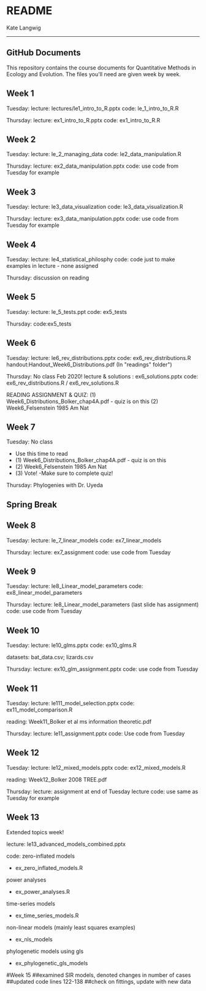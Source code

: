 README
================
Kate Langwig

------------------------------------------------------------------------

GitHub Documents
----------------

This repository contains the course documents for Quantitative Methods in Ecology and Evolution. The files you'll need are given week by week. 

Week 1
-------------------
Tuesday: 
lecture: lectures/le1_intro_to_R.pptx
code: le_1_intro_to_R.R

Thursday:
lecture: ex1_intro_to_R.pptx
code: ex1_intro_to_R.R

Week 2
-------------------
Tuesday:
lecture: le_2_managing_data
code: le2_data_manipulation.R

Thursday: 
lecture: ex2_data_manipulation.pptx
code: use code from Tuesday for example

Week 3
-------------------
Tuesday:
lecture: le3_data_visualization
code: le3_data_visualization.R

Thursday: 
lecture: ex3_data_manipulation.pptx
code: use code from Tuesday for example

Week 4
------------------
Tuesday: 
lecture: le4_statistical_philosphy
code: code just to make examples in lecture - none assigned

Thursday: discussion on reading

Week 5
--------------------
Tuesday: 
lecture: le_5_tests.ppt
code: ex5_tests

Thursday:
code:ex5_tests

Week 6
------------------------
Tuesday:
lecture: le6_rev_distributions.pptx
code: ex6_rev_distributions.R
handout:Handout_Week6_Distributions.pdf (In "readings" folder")

Thursday: No class Feb 2020!
lecture & solutions : ex6_solutions.pptx
code: ex6_rev_distributions.R / ex6_rev_solutions.R

READING ASSIGNMENT & QUIZ: 
(1) Week6_Distributions_Bolker_chap4A.pdf - quiz is on this
(2) Week6_Felsenstein 1985 Am Nat

Week 7
------------------------
Tuesday: No class
- Use this time to read
- (1) Week6_Distributions_Bolker_chap4A.pdf - quiz is on this
- (2) Week6_Felsenstein 1985 Am Nat
- (3) Vote!
-Make sure to complete quiz!

Thursday: Phylogenies with Dr. Uyeda

Spring Break
-------------------------


Week 8
---------------------
Tuesday: 
lecture: le_7_linear_models
code: ex7_linear_models

Thursday:
lecture: ex7_assignment
code: use code from Tuesday

Week 9
----------------------
Tuesday: 
lecture: le8_Linear_model_parameters
code: ex8_linear_model_parameters

Thursday:
lecture: le8_Linear_model_parameters (last slide has assignment)
code: use code from Tuesday

Week 10
-----------------------
Tuesday:
lecture: le10_glms.pptx
code: ex10_glms.R

datasets: bat_data.csv; lizards.csv

Thursday:
lecture: ex10_glm_assignment.pptx
code: use code from Tuesday


Week 11
-----------------------
Tuesday: 
lecture: le111_model_selection.pptx
code: ex11_model_comparison.R

reading: Week11_Bolker et al ms information theoretic.pdf

Thursday:
lecture: le11_assignment.pptx
code: Use code from Tuesday

Week 12
------------------------
Tuesday:
lecture: le12_mixed_models.pptx
code: ex12_mixed_models.R

reading: Week12_Bolker 2008 TREE.pdf

Thursday:
lecture: assignment at end of Tuesday lecture
code: use same as Tuesday for example

Week 13
--------------------------
Extended topics week!

lecture:
le13_advanced_models_combined.pptx

code:
zero-inflated models
- ex_zero_inflated_models.R

power analyses
- ex_power_analyses.R 

time-series models
- ex_time_series_models.R

non-linear models (mainly least squares examples)
- ex_nls_models

phylogenetic models using gls
- ex_phylogenetic_gls_models

#Week 15
##examined SIR models, denoted changes in number of cases
##updated code lines 122-138
##check on fittings, update with new data




